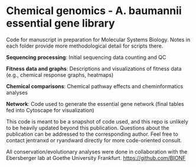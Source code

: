 # Chemical genomics - A. baumannii essential gene library
Code for manuscript in preparation for Molecular Systems Biology. Notes in each folder provide more methodological detail for scripts there.  

**Sequencing processing**: Initial sequencing data counting and QC  
  
**Fitness data and graphs**: Descriptions and visualizations of fitness data (e.g., chemical response graphs, heatmaps)
  
**Chemical comparisons**: Chemical pathway effects and cheminformatics analyses  
  
**Network**: Code used to generate the essential gene network (final tables fed into Cytoscape for visualization)  


This code is meant to be a snapshot of code used, and this repo is unlikely to be heavily updated beyond this publication.
Questions about the publication can be addressed to the corresponding author. 
Feel free to contact jentranxd or ryandward directly for more code-oriented consult.

All conservation/evolutionary analyses were done in collaboration with the Ebersberger lab at Goethe University Frankfurt.
https://github.com/BIONF 

